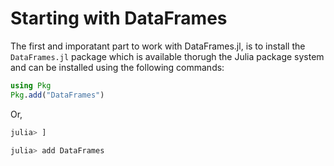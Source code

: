 # Starting with DataFrames

The first and imporatant part to work with DataFrames.jl, is to install the `DataFrames.jl` package which is available thorugh the Julia package system and can be installed using the following commands:

```julia
using Pkg
Pkg.add("DataFrames")
```

Or,

```julia
julia> ]

julia> add DataFrames
```